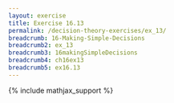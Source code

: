 ```yaml
---
layout: exercise
title: Exercise 16.13
permalink: /decision-theory-exercises/ex_13/
breadcrumb: 16-Making-Simple-Decisions
breadcrumb2: ex_13
breadcrumb3: 16makingSimpleDecisions
breadcrumb4: ch16ex13
breadcrumb5: ex16.13
---
```


{% include mathjax_support %}


